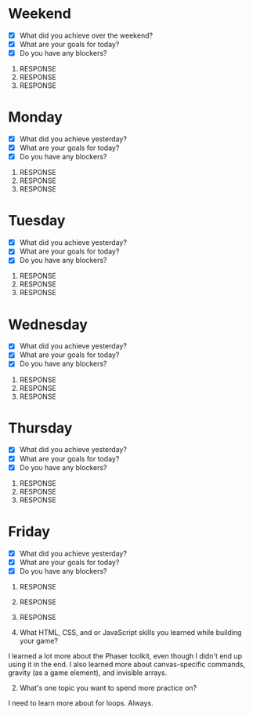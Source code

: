# Weekend
- [x] What did you achieve over the weekend?
- [x] What are your goals for today?
- [x] Do you have any blockers?
1. RESPONSE
2. RESPONSE
3. RESPONSE

# Monday
- [x] What did you achieve yesterday?
- [x] What are your goals for today?
- [x] Do you have any blockers?
1. RESPONSE
2. RESPONSE
3. RESPONSE

# Tuesday
- [x] What did you achieve yesterday?
- [x] What are your goals for today?
- [x] Do you have any blockers?
1. RESPONSE
2. RESPONSE
3. RESPONSE

# Wednesday
- [x] What did you achieve yesterday?
- [x] What are your goals for today?
- [x] Do you have any blockers?
1. RESPONSE
2. RESPONSE
3. RESPONSE

# Thursday
- [x] What did you achieve yesterday?
- [x] What are your goals for today?
- [x] Do you have any blockers?
1. RESPONSE
2. RESPONSE
3. RESPONSE

# Friday
- [x] What did you achieve yesterday?
- [x] What are your goals for today?
- [x] Do you have any blockers?
1. RESPONSE
2. RESPONSE
3. RESPONSE

1. What HTML, CSS, and or JavaScript skills you learned while building your game?

I learned a lot more about the Phaser toolkit, even though I didn't end up using it in the end. I also learned more about canvas-specific commands, gravity (as a game element), and invisible arrays.

2. What's one topic you want to spend more practice on?

I need to learn more about for loops. Always.